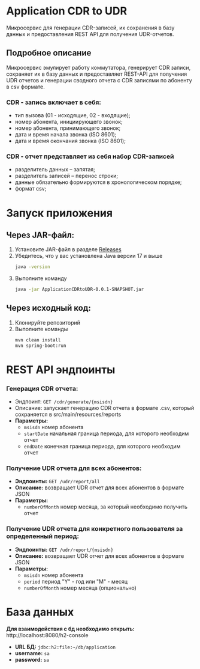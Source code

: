 # Application CDR to UDR
Микросервис для генерации CDR-записей, их сохранения в базу данных и предоставления REST API для получения UDR-отчетов.
## Подробное описание
Микросервис эмулирует работу коммутатора, генерирует CDR записи, сохраняет их в базу данных и предоставляет REST-API для получения UDR отчетов и генерации сводного отчета с CDR записями по абоненту в csv формате.
### CDR - запись включает в себя:
* тип вызова (01 - исходящие, 02 - входящие);
* номер абонента, инициирующего звонок;
*  номер абонента, принимающего звонок;
* дата и время начала звонка (ISO 8601);
*  дата и время окончания звонка (ISO 8601);
### CDR - отчет представляет из себя набор CDR-записей
* разделитель данных – запятая;
* разделитель записей – перенос строки;
* данные обязательно формируются в хронологическом порядке;
* формат csv;

# Запуск приложения
## Через JAR-файл:
1. Установите JAR-файл в разделе [Releases](https://github.com/SnowyPython/ApplicationCDRtoUDR/releases/tag/v1.0.0)
2. Убедитесь, что у вас установлена Java версии 17 и выше
    ```bash
    java -version
    ```
3. Выполните команду
    ```bash
   java -jar ApplicationCDRtoUDR-0.0.1-SNAPSHOT.jar
    ```
## Через исходный код:
1. Клонируйте репозиторий
2. Выполните команды
    ```bash
    mvn clean install
    mvn spring-boot:run
    ```
   
# REST API эндпоинты
### Генерация CDR отчета:
* Эндпоинт: `GET /cdr/generate/{msisdn}`
* Описание: запускает генерацию CDR отчета в формате .csv, который сохраняется в src/main/resources/reports
* **Параметры:**
    * `msisdn` номер абонента
    * `startDate` начальная граница периода, для которого необходим отчет
    * `endDate` конечная граница периода, для которого необходим отчет
### Получение UDR отчета для всех абонентов:
* **Эндпоинты:** `GET /udr/report/all`
* **Описание:** возвращает UDR отчет для всех абонентов в формате JSON
* **Параметры:**
    * `numberOfMonth` номер месяца, за который необходимо получить отчет
### Получение UDR отчета для конкретного пользователя за определенный период:
* **Эндпоинты:** `GET /udr/report/{msisdn}`
* **Описание:** возвращает UDR отчет для всех абонентов в формате JSON
* **Параметры:**
  * `msisdn` номер абонента
  * `period` период "Y" - год или "M" - месяц
  * `numberOfMonth` номер месяца (опционально)
# База данных
**Для взаимодействия с бд необходимо открыть:** http://localhost:8080/h2-console
* **URL БД:** `jdbc:h2:file:~/db/application`
* **username:** `sa`
* **password:** `sa`

